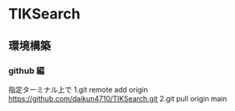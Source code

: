 # TIKSearch

## 環境構築

### github 編

指定ターミナル上で 1.git remote add origin https://github.com/daikun4710/TIKSearch.git
2.git pull origin main
